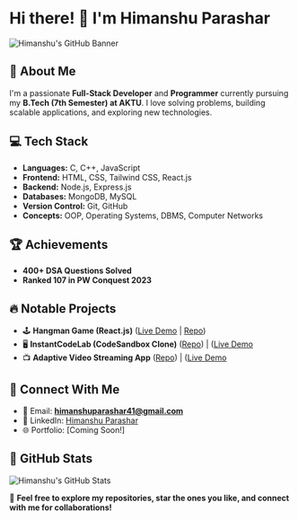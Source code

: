 # Hi there! 👋 I'm Himanshu Parashar

![Himanshu's GitHub Banner](https://raw.githubusercontent.com/hp1430/YOUR-REPO/main/assets/banner.png)  

## 🚀 About Me
I'm a passionate **Full-Stack Developer** and **Programmer** currently pursuing my **B.Tech (7th Semester) at AKTU**. I love solving problems, building scalable applications, and exploring new technologies.

## 💻 Tech Stack
- **Languages:** C, C++, JavaScript
- **Frontend:** HTML, CSS, Tailwind CSS, React.js
- **Backend:** Node.js, Express.js
- **Databases:** MongoDB, MySQL
- **Version Control:** Git, GitHub
- **Concepts:** OOP, Operating Systems, DBMS, Computer Networks

## 🏆 Achievements
- **400+ DSA Questions Solved**
- **Ranked 107 in PW Conquest 2023**

## 🔥 Notable Projects
- 🕹 **Hangman Game (React.js)** ([Live Demo](https://66f78b1e778c4d5a24eb3f25--hp1430hangman.netlify.app/) | [Repo](https://github.com/hp1430/Hangman-Game))
- 🖥 **InstantCodeLab (CodeSandbox Clone)** ([Repo](https://github.com/hp1430/Project-IDX)) | ([Live Demo](https://drive.google.com/file/d/1Z2DZxtLogasFYCpviH8tzxP14zBkZ588/view)
- 📺 **Adaptive Video Streaming App** ([Repo](https://github.com/hp1430/Adaptive-Video-Streaming-Application)) | ([Live Demo](https://drive.google.com/file/d/1KPS472YleFprbn4SOWggfzzAo0DXZgb5/view)


## 💬 Connect With Me
- 📩 Email: **himanshuparashar41@gmail.com**
- 💼 LinkedIn: [Himanshu Parashar](www.linkedin.com/in/hp1430)
- 🌐 Portfolio: [Coming Soon!]

## 🎯 GitHub Stats
![Himanshu's GitHub Stats](https://github-readme-stats.vercel.app/api?username=hp1430&show_icons=true&theme=radical)

🌟 **Feel free to explore my repositories, star the ones you like, and connect with me for collaborations!**
